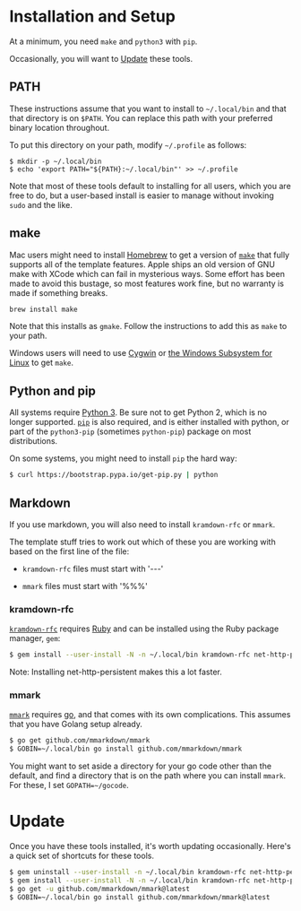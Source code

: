 # Installation and Setup

At a minimum, you need `make` and `python3` with `pip`.

Occasionally, you will want to [Update](#update) these tools.


## PATH

These instructions assume that you want to install to `~/.local/bin` and that
that directory is on `$PATH`.  You can replace this path with your preferred
binary location throughout.

To put this directory on your path, modify `~/.profile` as follows:

```
$ mkdir -p ~/.local/bin
$ echo 'export PATH="${PATH}:~/.local/bin"' >> ~/.profile
```

Note that most of these tools default to installing for all users, which you are
free to do, but a user-based install is easier to manage without invoking
`sudo` and the like.


## make

Mac users might need to install [Homebrew](https://brew.sh) to get a version of
[`make`](https://www.gnu.org/software/make/) that fully supports all of the template
features.  Apple ships an old version of GNU make with XCode which can fail in
mysterious ways.  Some effort has been made to avoid this bustage, so most
features work fine, but no warranty is made if something breaks.

```sh
brew install make
```

Note that this installs as `gmake`.  Follow the instructions to add this as
`make` to your path.

Windows users will need to use [Cygwin](http://cygwin.org/) or [the Windows
Subsystem for Linux](https://docs.microsoft.com/en-us/windows/wsl/install-win10)
to get `make`.


## Python and pip

All systems require [Python 3](https://www.python.org/). Be sure not to get Python 2, which is no
longer supported. [`pip`](https://pip.pypa.io/en/stable/installing/) is also required, and is
either installed with python, or part of the `python3-pip` (sometimes `python-pip`) package on most
distributions.

On some systems, you might need to install `pip` the hard way:

```sh
$ curl https://bootstrap.pypa.io/get-pip.py | python
```


## Markdown

If you use markdown, you will also need to install `kramdown-rfc` or `mmark`.

The template stuff tries to work out which of these you are working with based
on the first line of the file:

* `kramdown-rfc` files must start with '---'

* `mmark` files must start with '%%%'

### kramdown-rfc

[`kramdown-rfc`](https://github.com/cabo/kramdown-rfc) requires
[Ruby](https://www.ruby-lang.org/) and can be installed using the Ruby package
manager, `gem`:

```sh
$ gem install --user-install -N -n ~/.local/bin kramdown-rfc net-http-persistent
```

Note: Installing net-http-persistent makes this a lot faster.


### mmark

[`mmark`](https://github.com/mmarkdown/mmark) requires
[go](https://golang.org/), and that comes with its own complications.  This
assumes that you have Golang setup already.

```sh
$ go get github.com/mmarkdown/mmark
$ GOBIN=~/.local/bin go install github.com/mmarkdown/mmark
```

You might want to set aside a directory for your go code other than the default,
and find a directory that is on the path where you can install `mmark`.  For
these, I set `GOPATH=~/gocode`.


# Update

Once you have these tools installed, it's worth updating occasionally.  Here's a
quick set of shortcuts for these tools.

```sh
$ gem uninstall --user-install -n ~/.local/bin kramdown-rfc net-http-persistent
$ gem install --user-install -N -n ~/.local/bin kramdown-rfc net-http-persistent
$ go get -u github.com/mmarkdown/mmark@latest
$ GOBIN=~/.local/bin go install github.com/mmarkdown/mmark@latest
```
